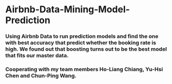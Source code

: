 # Airbnb-Data-Mining-Model-Prediction

### Using Airbnb Data to run prediction models and find the one with best accuracy that predict whether the booking rate is high. We found out that boosting turns out to be the best model that fits our master data.
### Cooperating with my team members Ho-Liang Chiang, Yu-Hsi Chen and Chun-Ping Wang.
